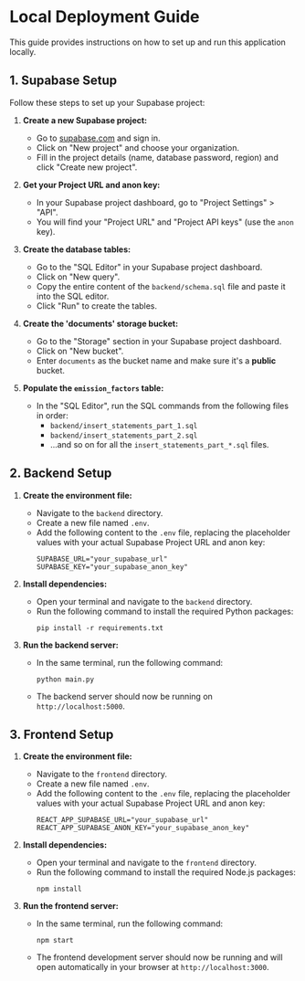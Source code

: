 # Local Deployment Guide

This guide provides instructions on how to set up and run this application locally.

## 1. Supabase Setup

Follow these steps to set up your Supabase project:

1.  **Create a new Supabase project:**
    *   Go to [supabase.com](https://supabase.com/) and sign in.
    *   Click on "New project" and choose your organization.
    *   Fill in the project details (name, database password, region) and click "Create new project".

2.  **Get your Project URL and anon key:**
    *   In your Supabase project dashboard, go to "Project Settings" > "API".
    *   You will find your "Project URL" and "Project API keys" (use the `anon` key).

3.  **Create the database tables:**
    *   Go to the "SQL Editor" in your Supabase project dashboard.
    *   Click on "New query".
    *   Copy the entire content of the `backend/schema.sql` file and paste it into the SQL editor.
    *   Click "Run" to create the tables.

4.  **Create the 'documents' storage bucket:**
    *   Go to the "Storage" section in your Supabase project dashboard.
    *   Click on "New bucket".
    *   Enter `documents` as the bucket name and make sure it's a **public** bucket.

5.  **Populate the `emission_factors` table:**
    *   In the "SQL Editor", run the SQL commands from the following files in order:
        *   `backend/insert_statements_part_1.sql`
        *   `backend/insert_statements_part_2.sql`
        *   ...and so on for all the `insert_statements_part_*.sql` files.

## 2. Backend Setup

1.  **Create the environment file:**
    *   Navigate to the `backend` directory.
    *   Create a new file named `.env`.
    *   Add the following content to the `.env` file, replacing the placeholder values with your actual Supabase Project URL and anon key:
        ```
        SUPABASE_URL="your_supabase_url"
        SUPABASE_KEY="your_supabase_anon_key"
        ```

2.  **Install dependencies:**
    *   Open your terminal and navigate to the `backend` directory.
    *   Run the following command to install the required Python packages:
        ```
        pip install -r requirements.txt
        ```

3.  **Run the backend server:**
    *   In the same terminal, run the following command:
        ```
        python main.py
        ```
    *   The backend server should now be running on `http://localhost:5000`.

## 3. Frontend Setup

1.  **Create the environment file:**
    *   Navigate to the `frontend` directory.
    *   Create a new file named `.env`.
    *   Add the following content to the `.env` file, replacing the placeholder values with your actual Supabase Project URL and anon key:
        ```
        REACT_APP_SUPABASE_URL="your_supabase_url"
        REACT_APP_SUPABASE_ANON_KEY="your_supabase_anon_key"
        ```

2.  **Install dependencies:**
    *   Open your terminal and navigate to the `frontend` directory.
    *   Run the following command to install the required Node.js packages:
        ```
        npm install
        ```

3.  **Run the frontend server:**
    *   In the same terminal, run the following command:
        ```
        npm start
        ```
    *   The frontend development server should now be running and will open automatically in your browser at `http://localhost:3000`.
